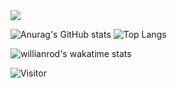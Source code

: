 
<img src="https://wakatime.com/share/@wherbanana/37beaa6c-a23d-45f4-adf4-a0da9552b3a3.svg" style="width=40%">


![Anurag's GitHub stats](https://readmestats2.vercel.app/api?username=wherbanana&count_private=true&show_icons=true&theme=Gradient)
![Top Langs](https://readmestats2.vercel.app/api/top-langs/?username=wherbanana&count_private=true&theme=Gradient)

![willianrod's wakatime stats](https://readmestats2.vercel.app/api/wakatime?username=wherbanana)


![Visitor](https://visitor-badge.laobi.icu/badge?page_id=wherbanana)
